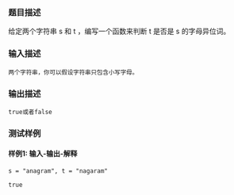 ### 题目描述

给定两个字符串 s 和 t ，编写一个函数来判断 t 是否是 s 的字母异位词。

### 输入描述

```
两个字符串，你可以假设字符串只包含小写字母。
```
### 输出描述

```
true或者false
```

### 测试样例
#### 样例1: 输入-输出-解释
```
s = "anagram", t = "nagaram"
```
```
true
```